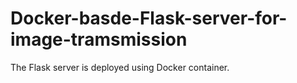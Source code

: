 # Docker-basde-Flask-server-for-image-tramsmission

The Flask server is deployed using Docker container.
